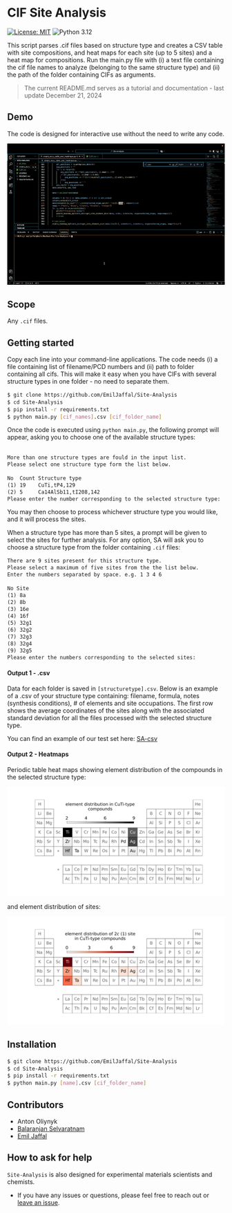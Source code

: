 # CIF Site Analysis

[![License: MIT](https://img.shields.io/badge/License-MIT-yellow.svg)](https://github.com/emiljaffal/Site-Analysis/blob/main/LICENSE)
![Python 3.12](https://img.shields.io/badge/python-3.12-blue.svg)

This script parses .cif files based on structure type and creates a CSV table with site compositions, and heat maps for each site (up to 5 sites) and a heat map for compositions. Run the main.py file with (i) a text file containing the cif file names to analyze (belonging to the same structure type) and (ii) the path of the folder containing CIFs as arguments.

> The current README.md serves as a tutorial and documentation - last update December 21, 2024

## Demo

The code is designed for interactive use without the need to write any code.

![SA-demo-gif](https://github.com/EmilJaffal/Site-Analysis/blob/main/assets/siteanalysis_DEMO.gif)

## Scope

Any `.cif` files.

## Getting started

Copy each line into your command-line applications. The code needs (i) a file containing list of filename/PCD numbers and (ii) path to folder containing all cifs. This will make it easy when you have CIFs with several structure types in one folder - no need to separate them.

```bash
$ git clone https://github.com/EmilJaffal/Site-Analysis
$ cd Site-Analysis
$ pip install -r requirements.txt
$ python main.py [cif_names].csv [cif_folder_name]
```

Once the code is executed using `python main.py`, the following prompt will
appear, asking you to choose one of the available structure types:

```text

More than one structure types are fould in the input list.
Please select one structure type form the list below.

No  Count Structure type
(1) 19    CuTi,tP4,129
(2) 5     Ca14AlSb11,tI208,142
Please enter the number corresponding to the selected structure type: 
```

You may then choose to process whichever structure type you would like, and it will process the sites.

When a structure type has more than 5 sites, a prompt will be given to select the sites for further analysis. For any option, SA will ask you to choose a structure type from the folder containing `.cif` files:

```
There are 9 sites present for this structure type.
Please select a maximum of five sites from the the list below.
Enter the numbers separated by space. e.g. 1 3 4 6

No Site
(1) 8a
(2) 8b
(3) 16e
(4) 16f
(5) 32g1
(6) 32g2
(7) 32g3
(8) 32g4
(9) 32g5
Please enter the numbers corresponding to the selected sites: 
```

#### Output 1 - .csv

Data for each folder is saved in `[structuretype].csv`. Below is an example of a .csv of your structure type containing: filename, formula, notes (synthesis conditions), # of elements and site occupations.
The first row shows the average coordinates of the sites along with the associated standard deviation for all the files processed with the selected structure type.  

You can find an example of our test set here: [SA-csv](https://github.com/EmilJaffal/Site-Analysis/blob/main/CuTi-tP4.csv)

#### Output 2 - Heatmaps

Periodic table heat maps showing element distribution of the compounds in the selected structure type:

![SA-heatmap](https://github.com/EmilJaffal/Site-Analysis/blob/main/ElemDist_CuTi-tP4.png)

and element distribution of sites:

![SA-site-heatmap](https://github.com/EmilJaffal/Site-Analysis/blob/main/ElemDist_CuTi-tP4_2c(1).png)

## Installation

```bash
$ git clone https://github.com/EmilJaffal/Site-Analysis
$ cd Site-Analysis
$ pip install -r requirements.txt
$ python main.py [name].csv [cif_folder_name]
```

## Contributors

- Anton Oliynyk
- [Balaranjan Selvaratnam](https://github.com/balaranjan)
- [Emil Jaffal](https://github.com/EmilJaffal)

## How to ask for help

`Site-Analysis` is also designed for experimental materials scientists and chemists.

- If you have any issues or questions, please feel free to reach out or
  [leave an issue](https://github.com/emiljaffal/Site-Analysis/issues).
